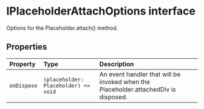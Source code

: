 # IPlaceholderAttachOptions interface







Options for the Placeholder.attach() method.




## Properties

| Property	   | Type	| Description|
|:-------------|:-------|:-----------|
|`onDispose`      | `(placeholder: Placeholder) => void` | An event handler that will be invoked when the Placeholder.attachedDiv is disposed. |







